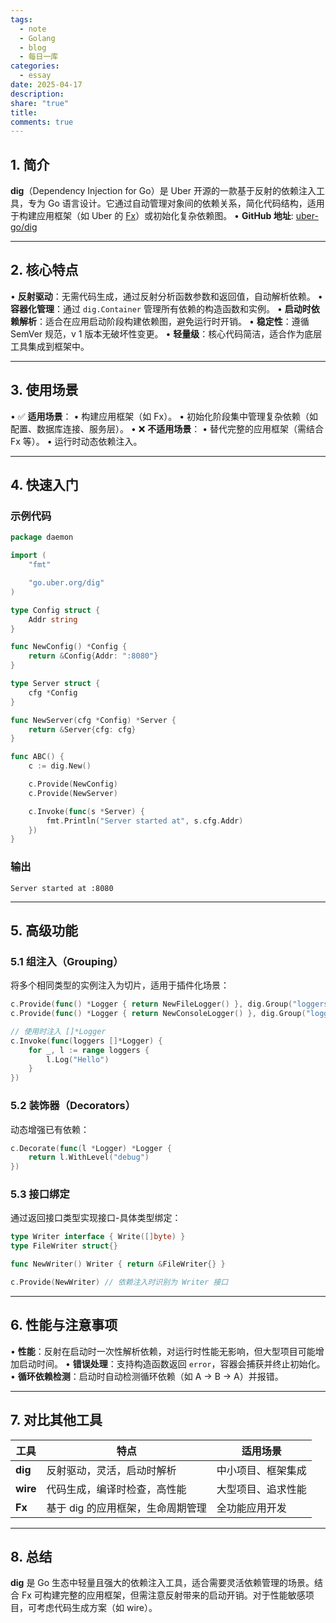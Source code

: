 ```yaml
---
tags:
  - note
  - Golang
  - blog
  - 每日一库
categories:
  - essay
date: 2025-04-17
description: 
share: "true"
title: 
comments: true
---
```


## 1. 简介
**dig**（Dependency Injection for Go）是 Uber 开源的一款基于反射的依赖注入工具，专为 Go 语言设计。它通过自动管理对象间的依赖关系，简化代码结构，适用于构建应用框架（如 Uber 的 [Fx](https://github.com/uber-go/fx)）或初始化复杂依赖图。
• **GitHub 地址**: [uber-go/dig](https://github.com/uber-go/dig)

---

## 2. 核心特点
• **反射驱动**：无需代码生成，通过反射分析函数参数和返回值，自动解析依赖。
• **容器化管理**：通过 `dig.Container` 管理所有依赖的构造函数和实例。
• **启动时依赖解析**：适合在应用启动阶段构建依赖图，避免运行时开销。
• **稳定性**：遵循 SemVer 规范，v 1 版本无破坏性变更。
• **轻量级**：核心代码简洁，适合作为底层工具集成到框架中。

---

## 3. 使用场景
• ✅ **适用场景**：
  • 构建应用框架（如 Fx）。
  • 初始化阶段集中管理复杂依赖（如配置、数据库连接、服务层）。
• ❌ **不适用场景**：
  • 替代完整的应用框架（需结合 Fx 等）。
  • 运行时动态依赖注入。

---

## 4. 快速入门
### 示例代码
```go
package daemon

import (
	"fmt"

	"go.uber.org/dig"
)

type Config struct {
	Addr string
}

func NewConfig() *Config {
	return &Config{Addr: ":8080"}
}

type Server struct {
	cfg *Config
}

func NewServer(cfg *Config) *Server {
	return &Server{cfg: cfg}
}

func ABC() {
	c := dig.New()

	c.Provide(NewConfig)
	c.Provide(NewServer)

	c.Invoke(func(s *Server) {
		fmt.Println("Server started at", s.cfg.Addr)
	})
}

```

### 输出
```
Server started at :8080
```

---

## 5. 高级功能
### 5.1 组注入（Grouping）
将多个相同类型的实例注入为切片，适用于插件化场景：
```go
c.Provide(func() *Logger { return NewFileLogger() }, dig.Group("loggers"))
c.Provide(func() *Logger { return NewConsoleLogger() }, dig.Group("loggers"))

// 使用时注入 []*Logger
c.Invoke(func(loggers []*Logger) {
    for _, l := range loggers {
        l.Log("Hello")
    }
})
```

### 5.2 装饰器（Decorators）
动态增强已有依赖：
```go
c.Decorate(func(l *Logger) *Logger {
    return l.WithLevel("debug")
})
```

### 5.3 接口绑定
通过返回接口类型实现接口-具体类型绑定：
```go
type Writer interface { Write([]byte) }
type FileWriter struct{}

func NewWriter() Writer { return &FileWriter{} }

c.Provide(NewWriter) // 依赖注入时识别为 Writer 接口
```

---

## 6. 性能与注意事项
• **性能**：反射在启动时一次性解析依赖，对运行时性能无影响，但大型项目可能增加启动时间。
• **错误处理**：支持构造函数返回 `error`，容器会捕获并终止初始化。
• **循环依赖检测**：启动时自动检测循环依赖（如 A → B → A）并报错。

---

## 7. 对比其他工具

| 工具      | 特点                          | 适用场景               |
|-----------|-------------------------------|------------------------|
| **dig**   | 反射驱动，灵活，启动时解析    | 中小项目、框架集成     |
| **wire**  | 代码生成，编译时检查，高性能  | 大型项目、追求性能     |
| **Fx**    | 基于 dig 的应用框架，生命周期管理 | 全功能应用开发       |

---
## 8. 总结
**dig** 是 Go 生态中轻量且强大的依赖注入工具，适合需要灵活依赖管理的场景。结合 Fx 可构建完整的应用框架，但需注意反射带来的启动开销。对于性能敏感项目，可考虑代码生成方案（如 wire）。

